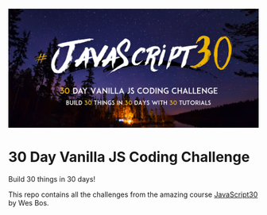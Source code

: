 ![JS30](/js30.png)
# 30 Day Vanilla JS Coding Challenge

Build 30 things in 30 days!

This repo contains all the challenges from the amazing course [JavaScript30](https://javascript30.com) by Wes Bos.